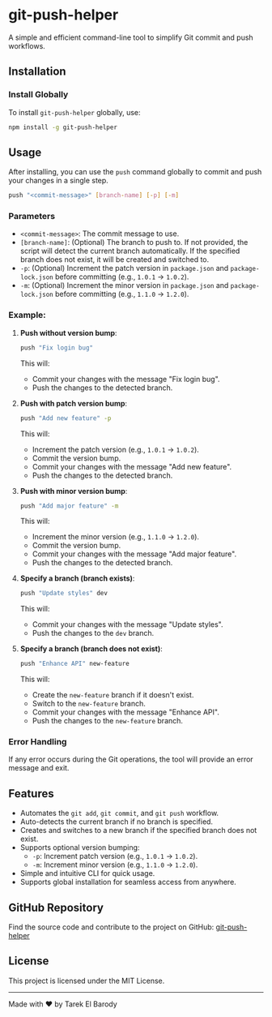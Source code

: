 # git-push-helper

A simple and efficient command-line tool to simplify Git commit and push workflows.

## Installation

### Install Globally
To install `git-push-helper` globally, use:

```bash
npm install -g git-push-helper
```

## Usage

After installing, you can use the `push` command globally to commit and push your changes in a single step.

```bash
push "<commit-message>" [branch-name] [-p] [-m]
```

### Parameters
- `<commit-message>`: The commit message to use.
- `[branch-name]`: (Optional) The branch to push to. If not provided, the script will detect the current branch automatically. If the specified branch does not exist, it will be created and switched to.
- `-p`: (Optional) Increment the patch version in `package.json` and `package-lock.json` before committing (e.g., `1.0.1` → `1.0.2`).
- `-m`: (Optional) Increment the minor version in `package.json` and `package-lock.json` before committing (e.g., `1.1.0` → `1.2.0`).

### Example:

1. **Push without version bump**:
   ```bash
   push "Fix login bug"
   ```
   This will:
   - Commit your changes with the message "Fix login bug".
   - Push the changes to the detected branch.

2. **Push with patch version bump**:
   ```bash
   push "Add new feature" -p
   ```
   This will:
   - Increment the patch version (e.g., `1.0.1` → `1.0.2`).
   - Commit the version bump.
   - Commit your changes with the message "Add new feature".
   - Push the changes to the detected branch.

3. **Push with minor version bump**:
   ```bash
   push "Add major feature" -m
   ```
   This will:
   - Increment the minor version (e.g., `1.1.0` → `1.2.0`).
   - Commit the version bump.
   - Commit your changes with the message "Add major feature".
   - Push the changes to the detected branch.

4. **Specify a branch (branch exists)**:
   ```bash
   push "Update styles" dev
   ```
   This will:
   - Commit your changes with the message "Update styles".
   - Push the changes to the `dev` branch.

5. **Specify a branch (branch does not exist)**:
   ```bash
   push "Enhance API" new-feature
   ```
   This will:
   - Create the `new-feature` branch if it doesn't exist.
   - Switch to the `new-feature` branch.
   - Commit your changes with the message "Enhance API".
   - Push the changes to the `new-feature` branch.

### Error Handling
If any error occurs during the Git operations, the tool will provide an error message and exit.

## Features

- Automates the `git add`, `git commit`, and `git push` workflow.
- Auto-detects the current branch if no branch is specified.
- Creates and switches to a new branch if the specified branch does not exist.
- Supports optional version bumping:
  - `-p`: Increment patch version (e.g., `1.0.1` → `1.0.2`).
  - `-m`: Increment minor version (e.g., `1.1.0` → `1.2.0`).
- Simple and intuitive CLI for quick usage.
- Supports global installation for seamless access from anywhere.

## GitHub Repository

Find the source code and contribute to the project on GitHub:
[git-push-helper](https://github.com/TarekElBarody/git-push-helper)

## License

This project is licensed under the MIT License.

---

Made with ❤️ by Tarek El Barody

